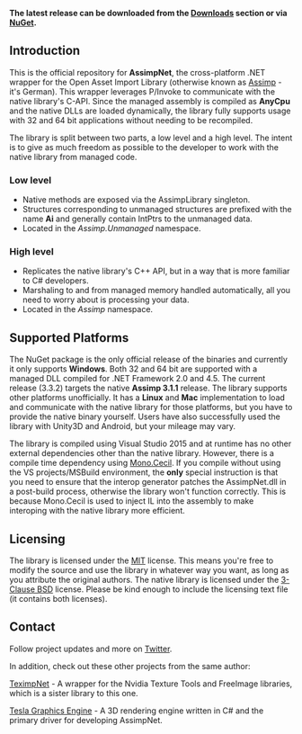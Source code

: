 **The latest release can be downloaded from the [Downloads](https://bitbucket.org/Starnick/assimpnet/downloads) section or via [NuGet](https://www.nuget.org/packages/AssimpNet/).**

## Introduction ##
This is the official repository for **AssimpNet**, the cross-platform .NET wrapper for the Open Asset Import Library (otherwise known as [Assimp](https://github.com/assimp/assimp) - it's German). This wrapper leverages P/Invoke to communicate with the native library's C-API. Since the managed assembly is compiled as **AnyCpu** and the native DLLs are loaded dynamically, the library fully supports usage with 32 and 64 bit applications without needing to be recompiled.

The library is split between two parts, a low level and a high level. The intent is to give as much freedom as possible to the developer to work with the native library from managed code.

### Low level ###

* Native methods are exposed via the AssimpLibrary singleton.
* Structures corresponding to unmanaged structures are prefixed with the name **Ai** and generally contain IntPtrs to the unmanaged data.
* Located in the *Assimp.Unmanaged* namespace.

### High level ###

* Replicates the native library's C++ API, but in a way that is more familiar to C# developers.
* Marshaling to and from managed memory handled automatically, all you need to worry about is processing your data.
* Located in the *Assimp* namespace.

## Supported Platforms ##

The NuGet package is the only official release of the binaries and currently it only supports **Windows**. Both 32 and 64 bit are supported with a managed DLL compiled for .NET Framework 2.0 and 4.5. The current release (3.3.2) targets the native **Assimp 3.1.1** release. The library supports other platforms unofficially. It has a **Linux** and **Mac** implementation to load and communicate with the native library for those platforms, but you have to provide the native binary yourself. Users have also successfully used the library with Unity3D and Android, but your mileage may vary.

The library is compiled using Visual Studio 2015 and at runtime has no other external dependencies other than the native library. However, there is a compile time dependency using [Mono.Cecil](https://github.com/jbevain/cecil/). If you compile without using the VS projects/MSBuild environment, the **only** special instruction is that you need to ensure that the interop generator patches the AssimpNet.dll in a post-build process, otherwise the library won't function correctly. This is because Mono.Cecil is used to inject IL into the assembly to make interoping with the native library more efficient.

## Licensing ##

The library is licensed under the [MIT](https://opensource.org/licenses/MIT) license. This means you're free to modify the source and use the library in whatever way you want, as long as you attribute the original authors. The native library is licensed under the [3-Clause BSD](https://opensource.org/licenses/BSD-3-Clause) license. Please be kind enough to include the licensing text file (it contains both licenses).

## Contact ##

Follow project updates and more on [Twitter](https://twitter.com/Tesla3D/).

In addition, check out these other projects from the same author:

[TeximpNet](https://bitbucket.org/Starnick/teximpnet) - A wrapper for the Nvidia Texture Tools and FreeImage libraries, which is a sister library to this one.

[Tesla Graphics Engine](https://bitbucket.org/Starnick/tesla3d) - A 3D rendering engine written in C# and the primary driver for developing AssimpNet.